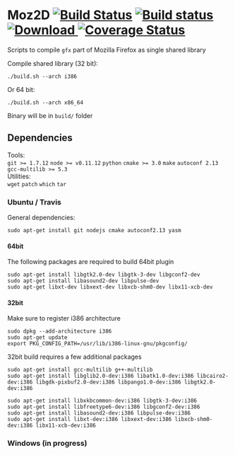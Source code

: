 # Moz2D [![Build Status](https://travis-ci.org/syrel/Moz2D.svg?branch=master)](https://travis-ci.org/syrel/Moz2D) [![Build status](https://ci.appveyor.com/api/projects/status/b3bjd40ckj4e8n52/branch/master?svg=true)](https://ci.appveyor.com/project/syrel/moz2d/branch/master) [ ![Download](https://api.bintray.com/packages/syrel/Moz2D/libMoz2D/images/download.svg) ](https://bintray.com/syrel/Moz2D/libMoz2D/_latestVersion) [![Coverage Status](https://coveralls.io/repos/github/syrel/Sparta/badge.svg?branch=master)](https://coveralls.io/github/syrel/Sparta?branch=master)
Scripts to compile `gfx` part of Mozilla Firefox as single shared library


Compile shared library (32 bit):

`./build.sh --arch i386`

Or 64 bit:

`./build.sh --arch x86_64`

Binary will be in `build/` folder

## Dependencies
Tools:<br>
`git >= 1.7.12` `node >= v0.11.12` `python` `cmake >= 3.0` `make` `autoconf 2.13` `gcc-multilib >= 5.3`<br>
Utilities:<br>
`wget` `patch` `which` `tar`

### Ubuntu / Travis

General dependencies:

	sudo apt-get install git nodejs cmake autoconf2.13 yasm


#### 64bit

The following packages are required to build 64bit plugin

	sudo apt-get install libgtk2.0-dev libgtk-3-dev libgconf2-dev
	sudo apt-get install libasound2-dev libpulse-dev
	sudo apt-get libxt-dev libxext-dev libxcb-shm0-dev libx11-xcb-dev

#### 32bit

Make sure to register i386 architecture

	sudo dpkg --add-architecture i386
	sudo apt-get update
	export PKG_CONFIG_PATH=/usr/lib/i386-linux-gnu/pkgconfig/

32bit build requires a few additional packages

	sudo apt-get install gcc-multilib g++-multilib
	sudo apt-get install libglib2.0-dev:i386 libatk1.0-dev:i386 libcairo2-dev:i386 libgdk-pixbuf2.0-dev:i386 libpango1.0-dev:i386 libgtk2.0-dev:i386

	sudo apt-get install libxkbcommon-dev:i386 libgtk-3-dev:i386
	sudo apt-get install libfreetype6-dev:i386 libgconf2-dev:i386
	sudo apt-get install libasound2-dev:i386 libpulse-dev:i386
	sudo apt-get install libxt-dev:i386 libxext-dev:i386 libxcb-shm0-dev:i386 libx11-xcb-dev:i386

### Windows (in progress)
